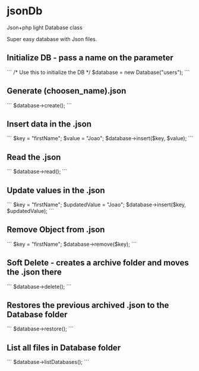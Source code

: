 # jsonDb
Json+php light Database class

Super easy database with Json files.

<h2>Initialize DB - pass a name on the parameter</h2>
```
/* Use this to initialize the DB */
$database = new Database("users");
```
<h2>Generate (choosen_name).json</h2>
```
$database->create();
```
<h2>Insert data in the .json</h2>
```
$key = "firstName";
$value = "Joao";
$database->insert($key, $value);
```
<h2>Read the .json</h2>
```
$database->read();
```
<h2>Update values in the .json</h2>
```
$key = "firstName";
$updatedValue = "Joao";
$database->insert($key, $updatedValue);
```
<h2>Remove Object from .json</h2>
```
$key = "firstName";
$database->remove($key);
```
<h2>Soft Delete - creates a archive folder and moves the .json there</h2>
```
$database->delete();
```
<h2>Restores the previous archived .json to the Database folder</h2>
```
$database->restore();
```
<h2>List all files in Database folder</h2>
```
$database->listDatabases();
```

